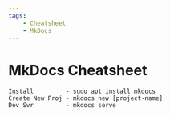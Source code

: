 ```yaml
--- 
tags:
    - Cheatsheet
    - MkDocs
---
```


# MkDocs Cheatsheet

```tet
Install         - sudo apt install mkdocs
Create New Proj - mkdocs new [project-name]
Dev Svr         - mkdocs serve
```
```
